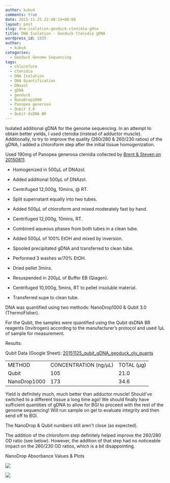 ```yaml
---
author: kubu4
comments: true
date: 2015-11-25 22:48:14+00:00
layout: post
slug: dna-isolation-geoduck-ctenidia-gdna
title: DNA Isolation - Geoduck Ctenidia gDNA
wordpress_id: 1835
author:
  - kubu4
categories:
  - Geoduck Genome Sequencing
tags:
  - chloroform
  - ctenidia
  - DNA Isolation
  - DNA Quantification
  - DNazol
  - gDNA
  - geoduck
  - NanoDrop1000
  - Panopea generosa
  - Qubit 3.0
  - Qubit dsDNA BR
---
```


Isolated additional gDNA for the genome sequencing. In an attempt to obtain better yields, I used ctenidia (instead of adductor muscle). Additionally, to try to improve the quality (260/280 & 260/230 ratios) of the gDNA, I added a chloroform step after the initial tissue homogenization.

Used 190mg of Panopea generosa ctenidia collected by [Brent & Steven on 20150811](https://onsnetwork.org/halfshell/2015/08/11/big-day-big-clam/).




    
  * Homogenized in 500μL of DNAzol.

    
  * Added additional 500μL of DNAzol.

    
  * Centrifuged 12,000g, 10mins, @ RT.

    
  * Split supernatant equally into two tubes.

    
  * Added 500μL of chloroform and mixed moderately fast by hand.

    
  * Centrifuged 12,000g, 10mins, RT.

    
  * Combined aqueous phases from both tubes in a clean tube.

    
  * Added 500μL of 100% EtOH and mixed by inversion.

    
  * Spooled precipitated gDNA and transferred to clean tube.

    
  * Performed 3 washes w/70% EtOH.

    
  * Dried pellet 3mins.

    
  * Resuspended in 200μL of Buffer EB (Qiagen).

    
  * Centrifuged 10,000g, 5mins, RT to pellet insoluble material.

    
  * Transferred supe to clean tube.



DNA was quantified using two methods: NanoDrop1000 & Qubit 3.0 (ThermoFisher).

For the Qubit, the samples were quantified using the Qubit dsDNA BR reagents (Invitrogen) according to the manufacturer’s protocol and used 1μL of sample for measurement.

Results:

Qubit Data (Google Sheet): [20151125_qubit_gDNA_geoduck_oly_quants](https://docs.google.com/spreadsheets/d/1ML7lMB_To9GGNcRwemRQzfYgsQgGrckXINwxACfgKck/edit?usp=sharing)

<table >
<tbody >
<tr >

<td >METHOD
</td>

<td >CONCENTRATION (ng/μL)
</td>

<td >TOTAL (μg)
</td>
</tr>
<tr >

<td >Qubit
</td>

<td >105
</td>

<td >21.0
</td>
</tr>
<tr >

<td >NanoDrop1000
</td>

<td >173
</td>

<td >34.6
</td>
</tr>
</tbody>
</table>



Yield is definitely much, much better than adductor muscle! Should've switched to a different tissue a long time ago! We should finally have sufficient quantities of gDNA to allow for BGI to proceed with the rest of the genome sequencing! Will run sample on gel to evaluate integrity and then send off to BGI.

The NanoDrop & Qubit numbers still aren't close (as expected).

The addition of the chloroform step definitely helped improve the 260/280 OD ratio (see below). However, the addition of that step had no noticeable impact on the 260/230 OD ratios, which is a bit disappointing.



NanoDrop Absorbance Values & Plots



[![](https://eagle.fish.washington.edu/Arabidopsis/20151125_gDNA_geoduck_oly_ODs.JPG)](http://eagle.fish.washington.edu/Arabidopsis/20151125_gDNA_geoduck_oly_ODs.JPG)

[![](https://eagle.fish.washington.edu/Arabidopsis/20151125_gDNA_geoduck_oly_plots.JPG)](http://eagle.fish.washington.edu/Arabidopsis/20151125_gDNA_geoduck_oly_plots.JPG)
